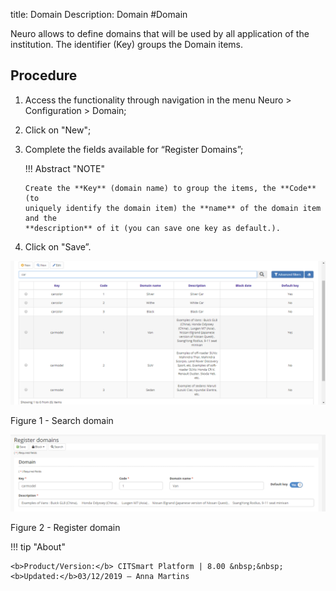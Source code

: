 title: Domain
Description: Domain
#Domain

Neuro allows to define domains that will be used by all application of the
institution. The identifier (Key) groups the Domain items.

Procedure
---------

1.  Access the functionality through navigation in the menu Neuro \> Configuration \> Domain;

2.  Click on "New";

3.  Complete the fields available for “Register Domains”;


    !!! Abstract "NOTE"

        Create the **Key** (domain name) to group the items, the **Code** (to
        uniquely identify the domain item) the **name** of the domain item and the
        **description** of it (you can save one key as default.).

1.  Click on "Save”.


![search](images/neuro-7.png)

Figure 1 - Search domain


![search](images/neuro-8.png)

Figure 2 - Register domain

!!! tip "About"

    <b>Product/Version:</b> CITSmart Platform | 8.00 &nbsp;&nbsp;
    <b>Updated:</b>03/12/2019 – Anna Martins

